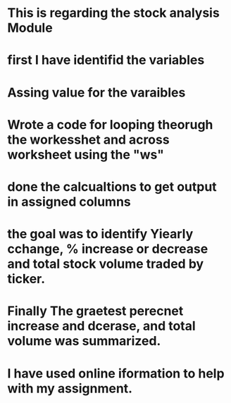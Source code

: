 # This is regarding the stock analysis Module
# first I have identifid the variables
# Assing value for the varaibles
# Wrote a code for looping theorugh the workesshet and across worksheet using the "ws"
# done the calcualtions to get output in assigned columns
# the goal was to identify Yiearly cchange, % increase or decrease and total stock volume traded by ticker.
# Finally The graetest perecnet increase and dcerase, and total volume was summarized.
# I have used online iformation to help with my assignment.
